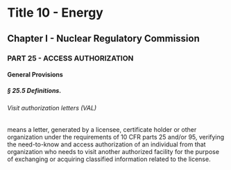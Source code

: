 
# Title 10 - Energy
## Chapter I - Nuclear Regulatory Commission
### PART 25 - ACCESS AUTHORIZATION
#### General Provisions
##### § 25.5 Definitions.
###### Visit authorization letters (VAL)

means a letter, generated by a licensee, certificate holder or other organization under the requirements of 10 CFR parts 25 and/or 95, verifying the need-to-know and access authorization of an individual from that organization who needs to visit another authorized facility for the purpose of exchanging or acquiring classified information related to the license.
